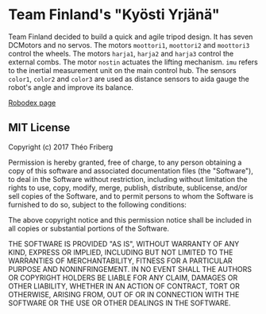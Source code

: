 Team Finland's "Kyösti Yrjänä"
===============================

Team Finland decided to build a quick and agile tripod design. It has seven DCMotors and no servos. The motors `moottori1`, `moottori2` and `moottori3` control the wheels. The motors `harja1`, `harja2` and `harja3` control the external combs. The motor `nostin` actuates the lifting mechanism. `imu` refers to the inertial measurement unit on the main control hub. The sensors `color1`, `color2` and `color3` are used as distance sensors to aida gauge the robot's angle and improve its balance.

[Robodex page](https://robodex.win/finland)

## MIT License

Copyright (c) 2017 Théo Friberg

Permission is hereby granted, free of charge, to any person obtaining a copy
of this software and associated documentation files (the "Software"), to deal
in the Software without restriction, including without limitation the rights
to use, copy, modify, merge, publish, distribute, sublicense, and/or sell
copies of the Software, and to permit persons to whom the Software is
furnished to do so, subject to the following conditions:

The above copyright notice and this permission notice shall be included in all
copies or substantial portions of the Software.

THE SOFTWARE IS PROVIDED "AS IS", WITHOUT WARRANTY OF ANY KIND, EXPRESS OR
IMPLIED, INCLUDING BUT NOT LIMITED TO THE WARRANTIES OF MERCHANTABILITY,
FITNESS FOR A PARTICULAR PURPOSE AND NONINFRINGEMENT. IN NO EVENT SHALL THE
AUTHORS OR COPYRIGHT HOLDERS BE LIABLE FOR ANY CLAIM, DAMAGES OR OTHER
LIABILITY, WHETHER IN AN ACTION OF CONTRACT, TORT OR OTHERWISE, ARISING FROM,
OUT OF OR IN CONNECTION WITH THE SOFTWARE OR THE USE OR OTHER DEALINGS IN THE
SOFTWARE.

